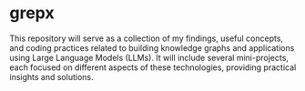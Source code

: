 # grepx

This repository will serve as a collection of my findings, useful concepts, and coding practices related to building knowledge graphs and applications using Large Language Models (LLMs). It will include several mini-projects, each focused on different aspects of these technologies, providing practical insights and solutions.